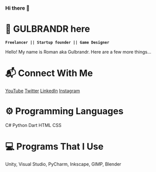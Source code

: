 ### Hi there 👋

# 🍄 GULBRANDR here

**`Freelancer || Startup founder || Game Designer`**

Hello! My name is Roman aka Gulbrandr. Here are a few more things...

# 📬 Connect With Me 
[YouTube](https://www.youtube.com/channel/UCX8hGRNHR2Gds91O0maziSg)
[Twitter](https://twitter.com/gulbrandr1)
[LinkedIn](https://www.linkedin.com/in/roman-gerkin-86ab1a266)
[Instagram](https://www.instagram.com/yourusername)

# ⚙️ Programming Languages 
C# Python Dart HTML CSS

# 💻 Programs That I Use
Unity, Visual Studio, PyCharm, Inkscape, GIMP, Blender

<!--
**romaeee/romaeee** is a ✨ _special_ ✨ repository because its `README.md` (this file) appears on your GitHub profile.

Here are some ideas to get you started:

- 🔭 I’m currently working on ...
- 🌱 I’m currently learning ...
- 👯 I’m looking to collaborate on ...
- 🤔 I’m looking for help with ...
- 💬 Ask me about ...
- 📫 How to reach me: ...
- 😄 Pronouns: ...
- ⚡ Fun fact: ...
-->
